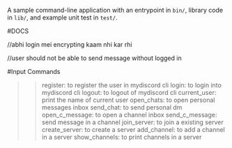 A sample command-line application with an entrypoint in `bin/`, library code
in `lib/`, and example unit test in `test/`.


#DOCS


//abhi login mei encrypting kaam nhi kar rhi



//user should not be able to send message without logged in

#Input Commands

>>register: to register the user in mydiscord cli
>>login: to login into mydiscord cli
>>logout: to logout of mydiscord cli
>>current_user: print the name of current user
>>open_chats: to open personal messages inbox
>>send_chat: to send personal dm
>>open_c_message: to open a channel inbox
>>send_c_message: send message in a channel
>>join_server: to join a existing server
>>create_server: to create a server
>>add_channel: to add a channel in a server
>>show_channels: to print channels in a server
